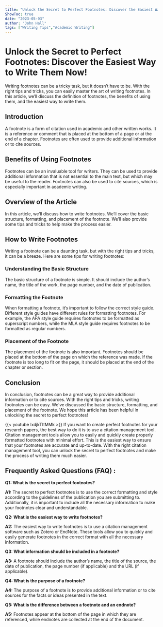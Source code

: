 ```yaml
---
title: "Unlock the Secret to Perfect Footnotes: Discover the Easiest Way to Write Them Now!"
ShowToc: true 
date: "2023-05-03"
author: "John Hall" 
tags: ["Writing Tips","Academic Writing"]
---
```

# Unlock the Secret to Perfect Footnotes: Discover the Easiest Way to Write Them Now!

Writing footnotes can be a tricky task, but it doesn’t have to be. With the right tips and tricks, you can easily master the art of writing footnotes. In this article, we’ll discuss the definition of footnotes, the benefits of using them, and the easiest way to write them. 

## Introduction

A footnote is a form of citation used in academic and other written works. It is a reference or comment that is placed at the bottom of a page or at the end of a chapter. Footnotes are often used to provide additional information or to cite sources. 

## Benefits of Using Footnotes

Footnotes can be an invaluable tool for writers. They can be used to provide additional information that is not essential to the main text, but which may be useful to the reader. Footnotes can also be used to cite sources, which is especially important in academic writing. 

## Overview of the Article

In this article, we’ll discuss how to write footnotes. We’ll cover the basic structure, formatting, and placement of the footnote. We’ll also provide some tips and tricks to help make the process easier. 

## How to Write Footnotes

Writing a footnote can be a daunting task, but with the right tips and tricks, it can be a breeze. Here are some tips for writing footnotes: 

### Understanding the Basic Structure

The basic structure of a footnote is simple. It should include the author’s name, the title of the work, the page number, and the date of publication. 

### Formatting the Footnote

When formatting a footnote, it’s important to follow the correct style guide. Different style guides have different rules for formatting footnotes. For example, the APA style guide requires footnotes to be formatted as superscript numbers, while the MLA style guide requires footnotes to be formatted as regular numbers. 

### Placement of the Footnote

The placement of the footnote is also important. Footnotes should be placed at the bottom of the page on which the reference was made. If the footnote is too long to fit on the page, it should be placed at the end of the chapter or section. 

## Conclusion

In conclusion, footnotes can be a great way to provide additional information or to cite sources. With the right tips and tricks, writing footnotes can be easy. We’ve discussed the basic structure, formatting, and placement of the footnote. We hope this article has been helpful in unlocking the secret to perfect footnotes!

{{< youtube IxdjkTItMMk >}} 
If you want to create perfect footnotes for your research papers, the best way to do it is to use a citation management tool. Citation management tools allow you to easily and quickly create properly formatted footnotes with minimal effort. This is the easiest way to ensure that your footnotes are accurate and up-to-date. With the right citation management tool, you can unlock the secret to perfect footnotes and make the process of writing them much easier.

## Frequently Asked Questions (FAQ) :
**Q1: What is the secret to perfect footnotes?**

**A1:** The secret to perfect footnotes is to use the correct formatting and style according to the guidelines of the publication you are submitting to. Additionally, it is important to include all the necessary information to make your footnotes clear and understandable.

**Q2: What is the easiest way to write footnotes?**

**A2:** The easiest way to write footnotes is to use a citation management software such as Zotero or EndNote. These tools allow you to quickly and easily generate footnotes in the correct format with all the necessary information.

**Q3: What information should be included in a footnote?**

**A3:** A footnote should include the author’s name, the title of the source, the date of publication, the page number (if applicable) and the URL (if applicable).

**Q4: What is the purpose of a footnote?**

**A4:** The purpose of a footnote is to provide additional information or to cite sources for the facts or ideas presented in the text.

**Q5: What is the difference between a footnote and an endnote?**

**A5:** Footnotes appear at the bottom of the page in which they are referenced, while endnotes are collected at the end of the document.





